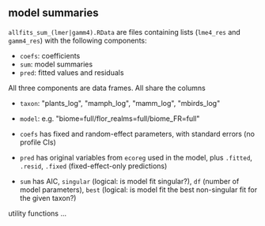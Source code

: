 
## model summaries

`allfits_sum_(lmer|gamm4).RData` are files containing
lists (`lme4_res` and `gamm4_res`) with the following components:

- `coefs`: coefficients
- `sum`: model summaries
- `pred`: fitted values and residuals

All three components are data frames. All share the columns

- `taxon`: "plants_log", "mamph_log", "mamm_log", "mbirds_log"
- `model`: e.g. "biome=full/flor_realms=full/biome_FR=full"

- `coefs` has fixed and random-effect parameters, with standard errors (no profile CIs)
- `pred` has original variables from `ecoreg` used in the model, plus `.fitted`, `.resid`, `.fixed` (fixed-effect-only predictions)
- `sum` has AIC, `singular` (logical: is model fit singular?), `df` (number of model parameters), `best` (logical: is model fit the best non-singular fit for the given taxon?)

utility functions ...
